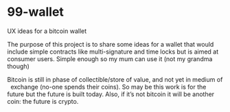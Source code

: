 # 99-wallet
UX ideas for a bitcoin wallet

The purpose of this project is to share some ideas for a wallet that would include simple contracts like multi-signature and time locks but is aimed at consumer users. Simple enough so my mum can use it (not my grandma though)

Bitcoin is still in phase of collectible/store of value, and not yet in medium of  exchange (no-one spends their coins). So may be this work is for the future but the future is built today. Also, if it’s not bitcoin it will be another coin: the future is crypto.
